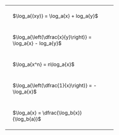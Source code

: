 ---
---

#  
<br>
<style type="text/css">
#T_ef91e th.col_heading {
  text-align: left;
  font-size: 1em;
}
#T_ef91e td {
  text-align: left;
  font-size: 1em;
  padding: 1.5em;
}
#T_ef91e_row0_col0, #T_ef91e_row1_col0, #T_ef91e_row2_col0, #T_ef91e_row3_col0, #T_ef91e_row4_col0 {
  width: 300px;
  white-space: pre-wrap;
}
</style>
<table id="T_ef91e">
  <thead>
  </thead>
  <tbody>
    <tr>
      <td id="T_ef91e_row0_col0" class="data row0 col0" >$\log_a{(xy)} = \log_a{x} + log_a{y}$</td>
    </tr>
    <tr>
      <td id="T_ef91e_row1_col0" class="data row1 col0" >$\log_a{\left(\dfrac{x}{y}\right)} = \log_a{x} - log_a{y}$</td>
    </tr>
    <tr>
      <td id="T_ef91e_row2_col0" class="data row2 col0" >$\log_a{x^n} = n\log_a{x}$</td>
    </tr>
    <tr>
      <td id="T_ef91e_row3_col0" class="data row3 col0" >$\log_a{\left(\dfrac{1}{x}\right)} = -\log_a{x}$</td>
    </tr>
    <tr>
      <td id="T_ef91e_row4_col0" class="data row4 col0" >$\log_a{x} = \dfrac{\log_b{x}}{\log_b{a}}$</td>
    </tr>
  </tbody>
</table>
